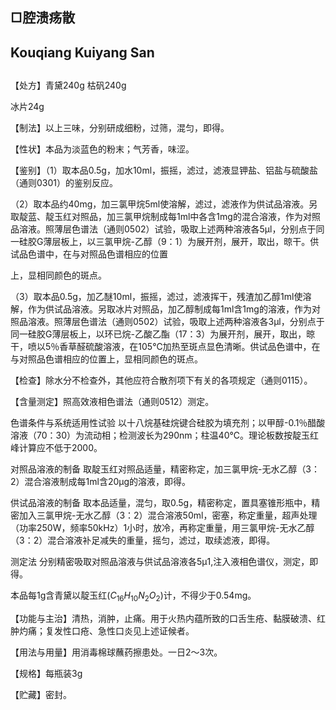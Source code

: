 ## □腔溃疡散

## Kouqiang Kuiyang San

##

【处方】青黛240g 枯矾240g

冰片24g

【制法】以上三味，分别研成细粉，过筛，混匀，即得。

【性状】本品为淡蓝色的粉末；气芳香，味涩。

【鉴别】（1）取本品0.5g，加水10ml，振摇，滤过，滤液显钾盐、铝盐与硫酸盐（通则0301）的鉴别反应。

（2）取本品约40mg，加三氯甲烷5ml使溶解，滤过，滤液作为供试品溶液。另取靛蓝、靛玉红对照品，加三氯甲烷制成每1ml中各含1mg的混合溶液，作为对照品溶液。照薄层色谱法（通则0502）试验，吸取上述两种溶液各5μl，分别点于同一硅胶G薄层板上，以三氯甲烷-乙醇（9：1）为展开剂，展开，取出，晾干。供试品色谱中，在与对照品色谱相应的位置

上，显相同颜色的斑点。

（3）取本品0.5g，加乙醚10ml，振摇，滤过，滤液挥干，残渣加乙醇1ml使溶解，作为供试品溶液。另取冰片对照品，加乙醇制成每1ml含1mg的溶液，作为对照品溶液。照薄层色谱法（通则0502）试验，吸取上述两种溶液各3μl，分别点于同一硅胶G薄层板上，以环已烷-乙酸乙酯（17：3）为展开剂，展开，取出，晾干，喷以5％香草醛硫酸溶液，在105℃加热至斑点显色清晰。供试品色谱中，在与对照品色谱相应的位置上，显相同颜色的斑点。

【检查】除水分不检查外，其他应符合散剂项下有关的各项规定（通则0115）。

【含量测定】照高效液相色谱法（通则0512）测定。

色谱条件与系统适用性试验 以十八烷基硅烷键合硅胶为填充剂；以甲醇-0.1％醋酸溶液（70：30）为流动相；检测波长为290nm；柱温40℃。理论板数按靛玉红峰计算应不低于2000。

对照品溶液的制备 取靛玉红对照品适量，精密称定，加三氯甲烷-无水乙醇（3：2）混合溶液制成每1ml含20μg的溶液，即得。

供试品溶液的制备 取本品适量，混匀，取0.5g，精密称定，置具塞锥形瓶中，精密加入三氯甲烷-无水乙醇（3：2）混合溶液50ml，密塞，称定重量，超声处理（功率250W，频率50kHz）1小时，放冷，再称定重量，用三氯甲烷-无水乙醇（3：2）混合溶液补足减失的重量，摇匀，滤过，取续滤液，即得。

测定法 分别精密吸取对照品溶液与供试品溶液各5μ1,注入液相色谱仪，测定，即得。

本品每1g含青黛以靛玉红$( C _ { 1 6 } H _ { 1 0 } N _ { 2 } O _ { 2 } )$计，不得少于0.54mg。

【功能与主治】清热，消肿，止痛。用于火热内蕴所致的口舌生疮、黏膜破溃、红肿灼痛；复发性口疮、急性口炎见上述证候者。

【用法与用量】用消毒棉球蘸药擦患处。一日2～3次。

【规格】每瓶装3g

【贮藏】密封。